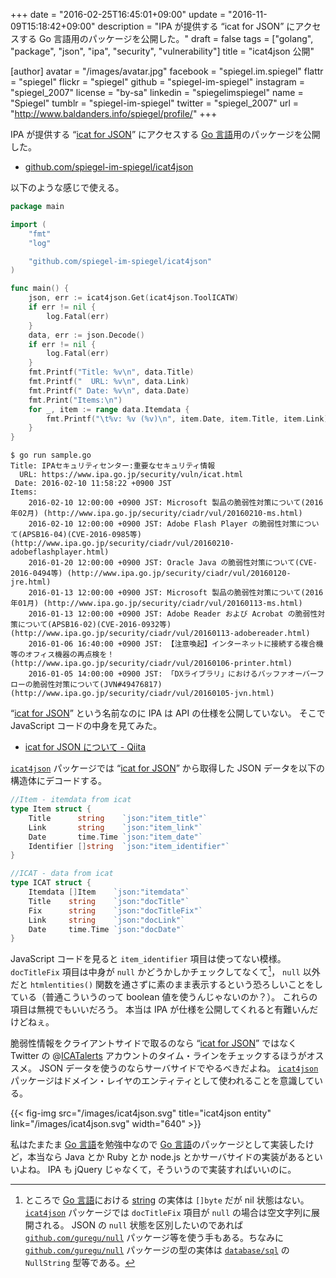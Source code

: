 +++
date = "2016-02-25T16:45:01+09:00"
update = "2016-11-09T15:18:42+09:00"
description = "IPA が提供する “icat for JSON” にアクセスする Go 言語用のパッケージを公開した。"
draft = false
tags = ["golang", "package", "json", "ipa", "security", "vulnerability"]
title = "icat4json 公開"

[author]
  avatar = "/images/avatar.jpg"
  facebook = "spiegel.im.spiegel"
  flattr = "spiegel"
  flickr = "spiegel"
  github = "spiegel-im-spiegel"
  instagram = "spiegel_2007"
  license = "by-sa"
  linkedin = "spiegelimspiegel"
  name = "Spiegel"
  tumblr = "spiegel-im-spiegel"
  twitter = "spiegel_2007"
  url = "http://www.baldanders.info/spiegel/profile/"
+++

IPA が提供する “[icat for JSON]” にアクセスする [Go 言語]用のパッケージを公開した。

- [github.com/spiegel-im-spiegel/icat4json](https://github.com/spiegel-im-spiegel/icat4json "spiegel-im-spiegel/icat4json: icat for JSON with Golang")

以下のような感じで使える。

```go
package main

import (
    "fmt"
    "log"

    "github.com/spiegel-im-spiegel/icat4json"
)

func main() {
    json, err := icat4json.Get(icat4json.ToolICATW)
    if err != nil {
        log.Fatal(err)
    }
    data, err := json.Decode()
    if err != nil {
        log.Fatal(err)
    }
    fmt.Printf("Title: %v\n", data.Title)
    fmt.Printf("  URL: %v\n", data.Link)
    fmt.Printf(" Date: %v\n", data.Date)
    fmt.Print("Items:\n")
    for _, item := range data.Itemdata {
        fmt.Printf("\t%v: %v (%v)\n", item.Date, item.Title, item.Link)
    }
}
```

```text
$ go run sample.go
Title: IPAセキュリティセンター:重要なセキュリティ情報
  URL: https://www.ipa.go.jp/security/vuln/icat.html
 Date: 2016-02-10 11:58:22 +0900 JST
Items:
    2016-02-10 12:00:00 +0900 JST: Microsoft 製品の脆弱性対策について(2016年02月) (http://www.ipa.go.jp/security/ciadr/vul/20160210-ms.html)
    2016-02-10 12:00:00 +0900 JST: Adobe Flash Player の脆弱性対策について(APSB16-04)(CVE-2016-0985等) (http://www.ipa.go.jp/security/ciadr/vul/20160210-adobeflashplayer.html)
    2016-01-20 12:00:00 +0900 JST: Oracle Java の脆弱性対策について(CVE-2016-0494等) (http://www.ipa.go.jp/security/ciadr/vul/20160120-jre.html)
    2016-01-13 12:00:00 +0900 JST: Microsoft 製品の脆弱性対策について(2016年01月) (http://www.ipa.go.jp/security/ciadr/vul/20160113-ms.html)
    2016-01-13 12:00:00 +0900 JST: Adobe Reader および Acrobat の脆弱性対策について(APSB16-02)(CVE-2016-0932等) (http://www.ipa.go.jp/security/ciadr/vul/20160113-adobereader.html)
    2016-01-06 16:40:00 +0900 JST: 【注意喚起】インターネットに接続する複合機等のオフィス機器の再点検を！ (http://www.ipa.go.jp/security/ciadr/vul/20160106-printer.html)
    2016-01-05 14:00:00 +0900 JST: 「DXライブラリ」におけるバッファオーバーフローの脆弱性対策について(JVN#49476817) (http://www.ipa.go.jp/security/ciadr/vul/20160105-jvn.html)
```

“[icat for JSON]” という名前なのに IPA は API の仕様を公開していない。
そこで JavaScript コードの中身を見てみた。

- [icat for JSON について - Qiita](http://qiita.com/spiegel-im-spiegel/items/4acefe47d3dda688a03e)

[`icat4json`] パッケージでは “[icat for JSON]” から取得した JSON データを以下の構造体にデコードする。

```go
//Item - itemdata from icat
type Item struct {
    Title      string    `json:"item_title"`
    Link       string    `json:"item_link"`
    Date       time.Time `json:"item_date"`
    Identifier []string  `json:"item_identifier"`
}

//ICAT - data from icat
type ICAT struct {
    Itemdata []Item    `json:"itemdata"`
    Title    string    `json:"docTitle"`
    Fix      string    `json:"docTitleFix"`
    Link     string    `json:"docLink"`
    Date     time.Time `json:"docDate"`
}
```

JavaScript コードを見ると `item_identifier` 項目は使ってない模様。
`docTitleFix` 項目は中身が `null` かどうかしかチェックしてなくて[^s]， `null` 以外だと `htmlentities()` 関数を通さずに素のまま表示するという恐ろしいことをしている（普通こういうのって boolean 値を使うんじゃないのか？）。
これらの項目は無視でもいいだろう。
本当は IPA が仕様を公開してくれると有難いんだけどねぇ。

[^s]: ところで [Go 言語]における [string] の実体は `[]byte` だが nil 状態はない。 [`icat4json`] パッケージでは `docTitleFix` 項目が `null` の場合は空文字列に展開される。 JSON の `null` 状態を区別したいのであれば [`github.com/guregu/null`](https://github.com/guregu/null "guregu/null: reasonable handling of nullable values") パッケージ等を使う手もある。ちなみに [`github.com/guregu/null`](https://github.com/guregu/null "guregu/null: reasonable handling of nullable values") パッケージの型の実体は [`database/sql`](https://golang.org/pkg/database/sql/ "sql - The Go Programming Language") の `NullString` 型等である。

脆弱性情報をクライアントサイドで取るのなら “[icat for JSON]” ではなく Twitter の @[ICATalerts](https://twitter.com/ICATalerts/) アカウントのタイム・ラインをチェックするほうがオススメ。
JSON データを使うのならサーバサイドでやるべきだよね。
[`icat4json`] パッケージはドメイン・レイヤのエンティティとして使われることを意識している。

{{< fig-img src="/images/icat4json.svg" title="icat4json entity" link="/images/icat4json.svg" width="640" >}}

私はたまたま [Go 言語]を勉強中なので [Go 言語]のパッケージとして実装したけど，本当なら Java とか Ruby とか node.js とかサーバサイドの実装があるといいよね。
IPA も jQuery じゃなくて，そういうので実装すればいいのに。

[`icat4json`]: https://github.com/spiegel-im-spiegel/icat4json "spiegel-im-spiegel/icat4json: icat for JSON with Golang"
[icat for JSON]: https://www.ipa.go.jp/security/vuln/icat.html "サイバーセキュリティ注意喚起サービス「icat for JSON」：IPA 独立行政法人 情報処理推進機構"
[Go 言語]: https://golang.org/ "The Go Programming Language"
[string]: http://golang.org/ref/spec#String_types
